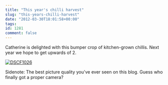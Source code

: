 ```yaml
---
title: "This year's chilli harvest"
slug: "this-years-chilli-harvest"
date: "2012-03-30T18:01:58+00:00"
tags:
id: 1281
comment: false
---
```


Catherine is delighted with this bumper crop of kitchen-grown chillis. Next year we hope to get upwards of 2.

[![](https://d1tidq54inel9p.cloudfront.net/wp-content/uploads/2012/03/DSCF1026-1024x768.jpg "DSCF1026")](https://d1tidq54inel9p.cloudfront.net/wp-content/uploads/2012/03/DSCF1026.jpg)

Sidenote: The best picture quality you've ever seen on this blog. Guess who finally got a proper camera?

&nbsp;
